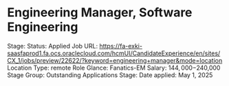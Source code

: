 # Engineering Manager, Software Engineering

Stage: Status: Applied
Job URL: https://fa-exki-saasfaprod1.fa.ocs.oraclecloud.com/hcmUI/CandidateExperience/en/sites/CX_1/jobs/preview/22622/?keyword=engineering+manager&mode=location
Location Type: remote
Role Glance: Fanatics-EM
Salary: $144,000-$240,000
Stage Group: Outstanding Applications
Stage: Date applied: May 1, 2025